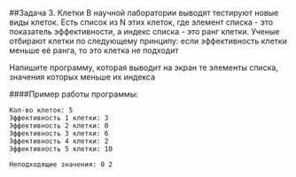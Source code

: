 ##Задача 3. Клетки
В научной лаборатории выводят тестируют новые виды клеток.
Есть список из N этих клеток, где элемент списка -
это показатель эффективности, 
а индекс списка - это ранг клетки. 
Ученые отбирают клетки по следующему принципу: 
если эффективность клетки меньше её ранга, 
то это клетка не подходит

Напишите программу,
которая выводит на экран те элементы списка, 
значения которых меньше их индекса


####Пример работы программы:
````
Кол-во клеток: 5
Эффективность 1 клетки: 3
Эффективность 2 клетки: 0
Эффективность 3 клетки: 6
Эффективность 4 клетки: 2
Эффективность 5 клетки: 10

Неподходящие значения: 0 2

````